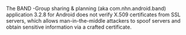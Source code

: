 The BAND -Group sharing & planning (aka com.nhn.android.band) application 3.2.8 for Android does not verify X.509 certificates from SSL servers, which allows man-in-the-middle attackers to spoof servers and obtain sensitive information via a crafted certificate.